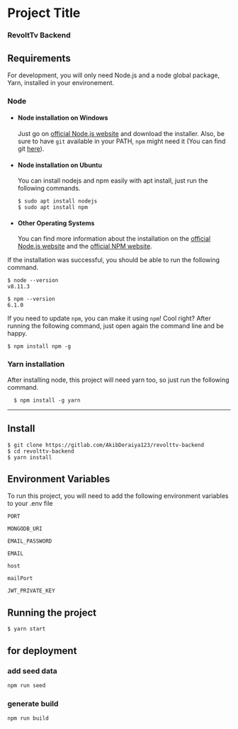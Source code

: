 # Project Title

### RevoltTv Backend

## Requirements

For development, you will only need Node.js and a node global package, Yarn, installed in your environement.

### Node

- #### Node installation on Windows

  Just go on [official Node.js website](https://nodejs.org/) and download the installer.
  Also, be sure to have `git` available in your PATH, `npm` might need it (You can find git [here](https://git-scm.com/)).

- #### Node installation on Ubuntu

  You can install nodejs and npm easily with apt install, just run the following commands.

      $ sudo apt install nodejs
      $ sudo apt install npm

- #### Other Operating Systems
  You can find more information about the installation on the [official Node.js website](https://nodejs.org/) and the [official NPM website](https://npmjs.org/).

If the installation was successful, you should be able to run the following command.

    $ node --version
    v8.11.3

    $ npm --version
    6.1.0

If you need to update `npm`, you can make it using `npm`! Cool right? After running the following command, just open again the command line and be happy.

    $ npm install npm -g

###

### Yarn installation

After installing node, this project will need yarn too, so just run the following command.

      $ npm install -g yarn

---

## Install

    $ git clone https://gitlab.com/AkibDeraiya123/revolttv-backend
    $ cd revolttv-backend
    $ yarn install

## Environment Variables

To run this project, you will need to add the following environment variables to your .env file

`PORT`

`MONGODB_URI`

`EMAIL_PASSWORD`

`EMAIL`

`host`

`mailPort`

`JWT_PRIVATE_KEY`

## Running the project

    $ yarn start

## for deployment

### add seed data

```bash
npm run seed
```

### generate build

```bash
npm run build
```
